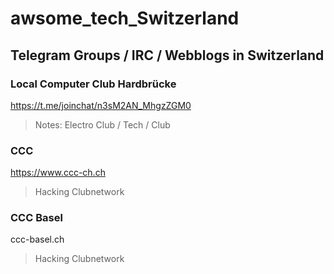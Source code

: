 # awsome_tech_Switzerland
## Telegram Groups / IRC / Webblogs in Switzerland


### Local Computer Club Hardbrücke
https://t.me/joinchat/n3sM2AN_MhgzZGM0
>Notes: Electro Club / Tech / Club


### CCC 
https://www.ccc-ch.ch
>Hacking Clubnetwork 

### CCC Basel
ccc-basel.ch
>Hacking Clubnetwork
